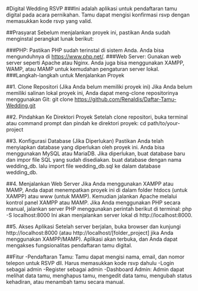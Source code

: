 #Digital Wedding RSVP
###Ini adalah aplikasi untuk pendaftaran tamu digital pada acara pernikahan. Tamu dapat mengisi konfirmasi rsvp dengan memasukkan kode rsvp yang valid.

##Prasyarat
Sebelum menjalankan proyek ini, pastikan Anda sudah menginstal perangkat lunak berikut:

###PHP: Pastikan PHP sudah terinstal di sistem Anda. Anda bisa mengunduhnya di https://www.php.net/.
###Web Server: Gunakan web server seperti Apache atau Nginx. Anda juga bisa menggunakan XAMPP, WAMP, atau MAMP untuk kemudahan pengaturan server lokal.
###Langkah-langkah untuk Menjalankan Proyek

##1. Clone Repositori (Jika Anda belum memiliki proyek ini)
Jika Anda belum memiliki salinan lokal proyek ini, Anda dapat meng-clone repositorinya menggunakan Git:
git clone https://github.com/Renaldis/Daftar-Tamu-Wedding.git

##2. Pindahkan Ke Direktori Proyek
Setelah clone repositori, buka terminal atau command prompt dan pindah ke direktori proyek:
cd path/to/your-project

##3. Konfigurasi Database (Jika Diperlukan)
Pastikan Anda telah menyiapkan database yang diperlukan oleh proyek ini. Anda bisa menggunakan MySQL atau MariaDB. Jika diperlukan, buat database baru dan impor file SQL yang sudah disediakan.
buat database dengan nama wedding_db. lalu import file wedding_db.sql ke dalam database wedding_db.

##4. Menjalankan Web Server
Jika Anda menggunakan XAMPP atau MAMP, Anda dapat menempatkan proyek ini di dalam folder htdocs (untuk XAMPP) atau www (untuk MAMP). Kemudian jalankan Apache melalui kontrol panel XAMPP atau MAMP.
Jika Anda menggunakan PHP secara manual, jalankan server PHP menggunakan perintah berikut di terminal:
php -S localhost:8000
Ini akan menjalankan server lokal di http://localhost:8000.

##5. Akses Aplikasi
Setelah server berjalan, buka browser dan kunjungi http://localhost:8000 (atau http://localhost/[folder_project] jika Anda menggunakan XAMPP/MAMP). Aplikasi akan terbuka, dan Anda dapat mengakses fungsionalitas pendaftaran tamu digital.

##Fitur
-Pendaftaran Tamu: Tamu dapat mengisi nama, email, dan nomor telepon untuk RSVP dll. Harus memasukkan kode rsvp dahulu
-Login sebagai admin
-Register sebagai admin
-Dashboard Admin: Admin dapat melihat data tamu, menghapus tamu, mengedit data tamu, mengubah status kehadiran, atau menambah tamu secara manual.
